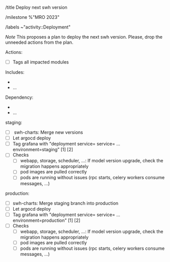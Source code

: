 /title Deploy next swh version

/milestone %"MRO 2023"

/labels ~"activity::Deployment"

*Note* This proposes a plan to deploy the next swh version. Please, drop the
unneeded actions from the plan.

Actions:
- [ ] Tags all impacted modules

Includes:
- <insert-new-version-packages-with-small-summary>
- ...

Dependency:
- <insert-blocking-dependency>
- ...

staging:
- [ ] <insert-mr-link> swh-charts: Merge new versions
- [ ] Let argocd deploy
- [ ] Tag grafana with "deployment service=<service> service=<service2> ... environment=staging" [1] [2]
- [ ] Checks
  - [ ] webapp, storage, scheduler, ...: If model version upgrade, check the migration happens appropriately
  - [ ] pod images are pulled correctly
  - [ ] pods are running without issues (rpc starts, celery workers consume messages, ...)

production:
- [ ] swh-charts: Merge staging branch into production
- [ ] Let argocd deploy
- [ ] Tag grafana with "deployment service=<service> service=<service2> ... environment=production" [1] [2]
- [ ] Checks
  - [ ] webapp, storage, scheduler, ...: If model version upgrade, check the migration happens appropriately
  - [ ] pod images are pulled correctly
  - [ ] pods are running without issues (rpc starts, celery workers consume messages, ...)
